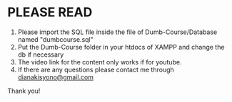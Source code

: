 # PLEASE READ
  1. Please import the SQL file inside the file of Dumb-Course/Database named "dumbcourse.sql"
  2. Put the Dumb-Course folder in your htdocs of XAMPP and change the db if necessary
  3. The video link for the content only works if for youtube.
  4. If there are any questions please contact me through dianakisyono@gmail.com

  Thank you!
